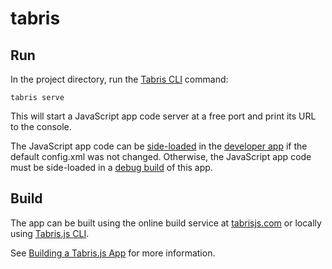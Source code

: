 # tabris

## Run

In the project directory, run the [Tabris CLI](https://www.npmjs.com/package/tabris-cli) command:

```
tabris serve
```

This will start a JavaScript app code server at a free port and print its URL to the console.

The JavaScript app code can be [side-loaded](https://tabrisjs.com/documentation/2.0/developer-app.html#the-developer-console) in the [developer app](https://tabrisjs.com/documentation/2.0/developer-app.html) if the default config.xml was not changed. Otherwise, the JavaScript app code must be side-loaded in a [debug build](https://tabrisjs.com/documentation/2.0/build.html#building-a-tabrisjs-app) of this app.

## Build

The app can be built using the online build service at [tabrisjs.com](https://tabrisjs.com) or locally using [Tabris.js CLI](https://www.npmjs.com/package/tabris-cli).

See [Building a Tabris.js App](https://tabrisjs.com/documentation/2.0/build.html) for more information.
